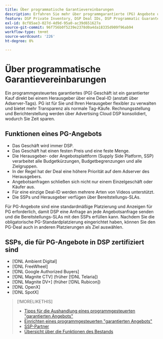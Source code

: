 ```yaml
---
title: Über programmatische Garantievereinbarungen
description: Erfahren Sie mehr über programmgarantierte (PG) Angebote und welche SSPs für ihre Bereitstellung zertifiziert sind.
feature: DSP Private Inventory, DSP Deal IDs, DSP Programmatic Guaranteed Deals
exl-id: 8cf85ae3-027d-4d9d-95a0-ac39d651627a
source-git-commit: 96f756b0f5239e2378d0a4da18335d909f96ab94
workflow-type: tm+mt
source-wordcount: '226'
ht-degree: 0%

---
```


# Über programmatische Garantievereinbarungen

Ein programmgesteuertes garantiertes (PG) Geschäft ist ein garantierter Kauf direkt bei einem Herausgeber über eine Deal-ID (anstatt über Adserver-Tags). PG ist für Sie und Ihren Herausgeber flexibler zu verwalten und bietet mehr Transparenz als normale Tag-Käufe. Rechnungsstellung und Berichterstellung werden über Advertising Cloud DSP konsolidiert, wodurch Sie Zeit sparen.

## Funktionen eines PG-Angebots

* Das Geschäft wird immer DSP.
* Das Geschäft hat einen festen Preis und eine feste Menge.
* Die Herausgeber- oder Angebotsplattform (Supply Side Platform, SSP) verarbeitet alle Budgetkürzungen, Budgetbegrenzungen und alle Zielgruppen.
* In der Regel hat der Deal eine höhere Priorität auf dem Adserver des Herausgebers.
* Angebotsanfragen schließen sich nicht nur einem Einzelgeschäft oder Käufer aus.
* Für eine einzige Deal-ID werden mehrere Arten von Videos unterstützt.
* Die SSPs und Herausgeber verfügen über Bereitstellungs-SLAs.

Für PG-Angebote sind eine standardmäßige Platzierung und Anzeigen für PG erforderlich, damit DSP eine Anfrage an jede Angebotsanfrage senden und die Bereitstellungs-SLAs mit den SSPs erfüllen kann. Nachdem Sie die obligatorische PG-Standardplatzierung eingerichtet haben, können Sie den PG-Deal auch in anderen Platzierungen als Ziel auswählen.

## SSPs, die für PG-Angebote in DSP zertifiziert sind

* [!DNL Ambient Digital]
* [!DNL FreeWheel]
* [!DNL Google Authorized Buyers]
* [!DNL Magnite CTV] (früher [!DNL Telaria])
* [!DNL Magnite DV+] (früher [!DNL Rubicon])
* [!DNL OpenX]
* [!DNL SpotX]

>[!MORELIKETHIS]
>
>* [Tipps für die Aushandlung eines programmgesteuerten &quot;garantierten Angebots&quot;](/help/dsp/inventory/programmatic-guaranteed-tips.md)
>* [Einrichten eines programmgesteuerten &quot;garantierten Angebots&quot;](programmatic-guaranteed-set-up.md)
>* [SSP-Partner](ssp-partners.md)
>* [Übersicht über die Funktionen des Bestands](inventory-overview.md)

